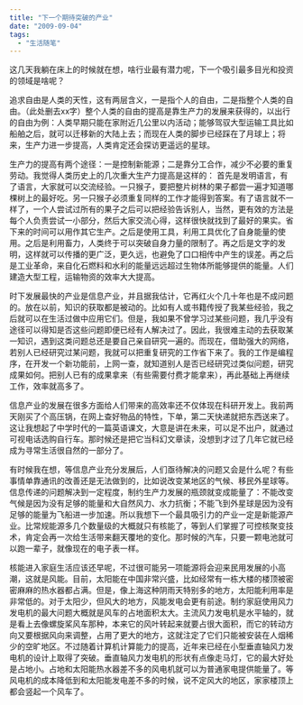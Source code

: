 ```yaml
---
title: "下一个期待突破的产业"
date: "2009-09-04"
tags: 
  - "生活随笔"
---
```


这几天我躺在床上的时候就在想，啥行业最有潜力呢，下一个吸引最多目光和投资的领域是啥呢？

追求自由是人类的天性，这有两层含义，一是指个人的自由，二是指整个人类的自由。（此处删去xx字）整个人类的自由的提高是靠生产力的发展来获得的，以出行的自由为例：人类早期只能在家附近几公里以内活动；能够驾驭大型运输工具比如船舶之后，就可以迁移新的大陆上去；而现在人类的脚步已经踩在了月球上；将来，生产力进一步提高，人类肯定还会探访更遥远的星球。

生产力的提高有两个途径：一是控制新能源；二是靠分工合作，减少不必要的重复劳动。我觉得人类历史上的几次重大生产力提高是这样的： 首先是发明语言，有了语言，大家就可以交流经验。一只猴子，要把整片树林的果子都尝一遍才知道哪棵树上的最好吃。另一只猴子必须重复同样的工作才能得到答案。有了语言就不一样了，一个人尝试过所有的果子之后可以把经验告诉别人，当然，更有效的方法是每个人负责尝试一小部分，然后大家交流心得，这样很快就找到了最好的果实。省下来的时间可以用作其它生产。之后是使用工具，利用工具优化了自身能量的使用。之后是利用畜力，人类终于可以突破自身力量的限制了。再之后是文字的发明，这样就可以传播的更广泛，更久远，也避免了口口相传中产生的误差。再之后是工业革命，来自化石燃料和水利的能量远远超过生物体所能够提供的能量。人们建造大型工程，运输物资的效率大大提高。

时下发展最快的产业是信息产业，并且据我估计，它再红火个几十年也是不成问题的。放在以前，知识的获取都是被动的。比如有人或书籍传授了我某些经验，我之后就可以在生活过做中应用它们。但是，我如果不曾学习过某些问题，我几乎没有途径可以得知是否这些问题即便已经有人解决过了。因此，我很难主动的去获取某一知识，遇到这类问题总还是要自己亲自研究一遍的。而现在，借助强大的网络，若别人已经研究过某问题，我就可以把重复研究的工作省下来了。我的工作是编程序，在开发一个新功能前，上网一查，就知道别人是否已经研究过类似问题，研究成果如何。把别人已有的成果拿来（有些需要付费才能拿来），再此基础上再继续工作，效率就高多了。

信息产业的发展在很多方面给人们带来的高效率还不仅体现在科研开发上。我前两天刚买了个高压锅，在网上查好物品的特性，下单，第二天快递就把东西送来了。这让我想起了中学时代的一篇英语课文，大意是讲在未来，可以足不出户，就通过可视电话选购自行车。那时候还是把它当科幻文章读，没想到才过了几年它就已经成为寻常生活很自然的一部分了。

有时候我在想，等信息产业充分发展后，人们亟待解决的问题又会是什么呢？有些事情单靠通讯的改善还是无法做到的，比如说改变某地区的气候、移民外星球等。信息传递的问题解决到一定程度，制约生产力发展的瓶颈就变成能量了：不能改变气候是因为没有足够的能量和大自然风力、水力抗衡；不能飞到外星球是因为没有足够的能量为飞船进一步加速。所以我想下一个最具吸引力的产业一定是新能源产业。比常规能源多几个数量级的大概就只有核能了，等到人们掌握了可控核聚变技术，肯定会再一次给生活带来翻天覆地的变化。那时候的汽车，只要一颗电池就可以跑一辈子，就像现在的电子表一样。

核能进入家庭生活应该还早呢，不过很可能另一项能源将会迎来民用发展的小高潮，这就是风能。目前，太阳能在中国非常兴盛，比如经常有一栋大楼的楼顶被密密麻麻的热水器都占满。但是，像上海这种阴雨天特别多的地方，太阳能利用率是非常低的。对于太阳少，但风大的地方，风能发电会更有前途。制约家庭使用风力发电机的最大问题大概就是风车的占地面积太大。主流风力发电机是水平轴的，就是看上去像螺旋桨风车那种，本来它的风叶转起来就要占很大面积，而它的转动方向又要根据风向来调整，占用了更大的地方，这就注定了它们只能被安装在人烟稀少的空旷地区。不过随着计算机计算能力的提高，近年来已经在小型垂直轴风力发电机的设计上取得了突破。垂直轴风力发电机的形状有点像走马灯，它的最大好处是占地小。占地和太阳能热水器差不多的风电机就可以为普通家电提供能量了。等风电机的成本降低到和太阳能发电差不多的时候，说不定风大的地区，家家楼顶上都会竖起一个风车了。
